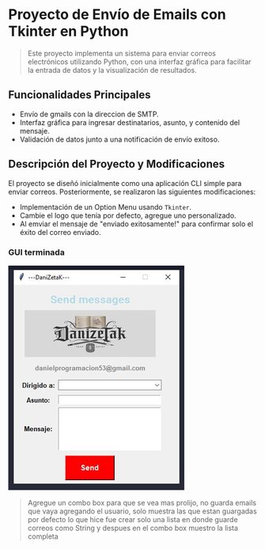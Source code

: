 # Proyecto de Envío de Emails con Tkinter en Python

>Este proyecto implementa un sistema para enviar correos electrónicos utilizando Python,
>con una interfaz gráfica para facilitar la entrada de datos y la visualización de resultados.

## Funcionalidades Principales
- Envío de gmails con la direccion de SMTP.
- Interfaz gráfica para ingresar destinatarios, asunto, y contenido del mensaje.
- Validación de datos junto a una notificación de envío exitoso.

## Descripción del Proyecto y Modificaciones
El proyecto se diseñó inicialmente como una aplicación CLI simple para enviar correos. Posteriormente, se realizaron las siguientes modificaciones:
- Implementación de un Option Menu usando  `Tkinter`.
- Cambie el logo que tenía por defecto, agregue uno personalizado.
- Al emviar el mensaje de "enviado exitosamente!" para confirmar solo el éxito del correo enviado.

### GUI terminada
![](/ENVIAR_EMAIL/GUI-Personalisada.JPG)

> Agregue un combo box para que se vea mas prolijo, no guarda emails que vaya agregando el usuario, solo muestra las que estan guargadas por defecto
> lo que hice fue crear solo una lista en donde guarde correos como String y despues en el combo box muestro la lista completa
